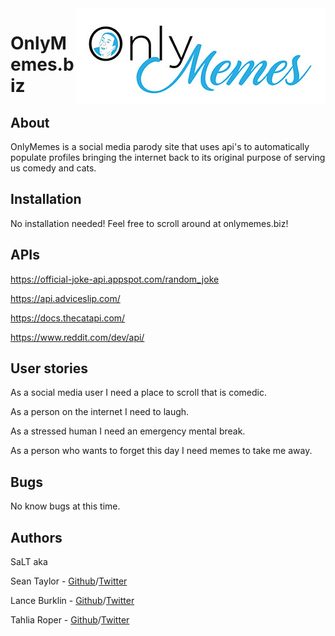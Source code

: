 <a href="http://onlymemes.biz">
   <img src="https://github.com/roundhousetally/OnlyMemes/blob/master/images/Onlymemeslogo2sm.jpg" align="right">
</a>

# OnlyMemes.biz

## About
OnlyMemes is a social media parody site that uses api's to automatically populate profiles bringing the internet back to its original purpose of serving us comedy and cats.

## Installation
No installation needed! Feel free to scroll around at onlymemes.biz!

## APIs
https://official-joke-api.appspot.com/random_joke

https://api.adviceslip.com/

https://docs.thecatapi.com/

https://www.reddit.com/dev/api/

## User stories
As a social media user I need a place to scroll that is comedic.

As a person on the internet I need to laugh.

As a stressed human I need an emergency mental break.

As a person who wants to forget this day I need memes to take me away.


## Bugs
No know bugs at this time.

## Authors
SaLT aka

Sean Taylor - [Github](https://github.com/MadmanSilver)/[Twitter](https://twitter.com/MadmanSilver)

Lance Burklin - [Github](https://github.com/lancewburklin)/[Twitter](https://twitter.com/BurklinLance)

Tahlia Roper - [Github](https://github.com/roundhousetally)/[Twitter](https://twitter.com/TahliaRoper)

